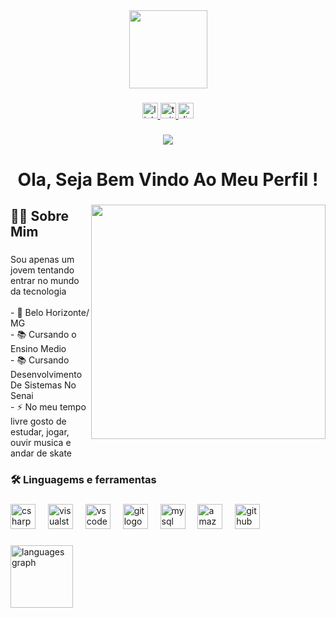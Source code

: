 <div align="center">
  <img height="125" src="https://media1.giphy.com/media/v1.Y2lkPTc5MGI3NjExaHV1dmNrczZmMXRyMmxmdDlzN3hoOHAxYmpmeW5oNG02M3Zpa2o1cyZlcD12MV9pbnRlcm5hbF9naWZfYnlfaWQmY3Q9cw/6KirhLJyR7oMcwgJQk/giphy.gif"  />
</div>

###

<div align="center">
  <a href="https://www.linkedin.com/in/bernardo-soares-a4520436b" target="_blank">
    <img src="https://img.shields.io/static/v1?message=LinkedIn&logo=linkedin&label=&color=0077B5&logoColor=white&labelColor=&style=for-the-badge" height="25" alt="linkedin logo"  />
  </a>
  <a href="https://x.com/ogBogadinho" target="_blank">
    <img src="https://img.shields.io/static/v1?message=Twitter&logo=twitter&label=&color=1DA1F2&logoColor=white&labelColor=&style=for-the-badge" height="25" alt="twitter logo"  />
  </a>
  <a href="https://discord.com/users/326824871281557504" target="_blank">
    <img src="https://img.shields.io/static/v1?message=Discord&logo=discord&label=&color=7289DA&logoColor=white&labelColor=&style=for-the-badge" height="25" alt="discord logo"  />
  </a>
</div>

###

<div align="center">
  <img src="https://visitor-badge.laobi.icu/badge?page_id=BernardoSoares303.BernardoSoares303&"  />
</div>

###

<h1 align="center">Ola, Seja Bem Vindo Ao Meu Perfil !</h1>

###

<img align="right" height="375" src="https://media4.giphy.com/media/v1.Y2lkPTc5MGI3NjExb2ZlMnRlcmlyZzJsaGxvNGh3ZnN3YXNkaTk5YTU0c3M4a2ljcGF6OSZlcD12MV9pbnRlcm5hbF9naWZfYnlfaWQmY3Q9cw/SaSAUwiGPsPtswfPRk/giphy.gif"  />

###

<h2 align="left">👩‍💻  Sobre Mim</h2>

###

<p align="left">Sou apenas um jovem tentando entrar no mundo da tecnologia<br><br>- 📍 Belo Horizonte/ MG<br>- 📚 Cursando o Ensino Medio<br>- 📚 Cursando Desenvolvimento De Sistemas No Senai<br>- ⚡ No meu tempo livre gosto de estudar, jogar, ouvir musica e andar de skate</p>

###

<h3 align="left">🛠 Linguagems e ferramentas</h3>

###

<div align="left">
  <img src="https://cdn.jsdelivr.net/gh/devicons/devicon/icons/csharp/csharp-original.svg" height="40" alt="csharp logo"  />
  <img width="12" />
  <img src="https://cdn.jsdelivr.net/gh/devicons/devicon/icons/visualstudio/visualstudio-plain.svg" height="40" alt="visualstudio logo"  />
  <img width="12" />
  <img src="https://cdn.jsdelivr.net/gh/devicons/devicon/icons/vscode/vscode-original.svg" height="40" alt="vscode logo"  />
  <img width="12" />
  <img src="https://cdn.jsdelivr.net/gh/devicons/devicon/icons/git/git-original.svg" height="40" alt="git logo"  />
  <img width="12" />
  <img src="https://cdn.simpleicons.org/mysql/4479A1" height="40" alt="mysql logo"  />
  <img width="12" />
  <img src="https://skillicons.dev/icons?i=aws" height="40" alt="amazonwebservices logo"  />
  <img width="12" />
  <img src="https://img.shields.io/badge/GitHub-181717?logo=github&logoColor=white&style=for-the-badge" height="40" alt="github logo"  />
</div>

###

<div align="left">
  <img src="https://github-readme-stats.vercel.app/api/top-langs?username=BernardoSoares303&locale=pt-br&hide_title=false&layout=compact&card_width=320&langs_count=5&theme=dracula&hide_border=false&order=2" height="100" alt="languages graph"  />
</div>

###
